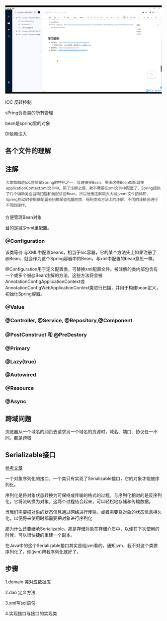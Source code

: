 ![image-20211120121805500](image-20211120121805500.png)

IOC 反转控制

sPring负责类的所有管理

bean是spring里的对象 

DI依赖注入



## 各个文件的理解



## 注解

![image-20211121155828083](image-20211121155828083.png)

方便管理Bean对象

目的是减少xml里配置。

### @Configuration

该类等价 与XML中配置beans，相当于Ioc容器，它的某个方法头上如果注册了@Bean，就会作为这个Spring容器中的Bean，与xml中配置的bean意思一样。

@Configuration用于定义配置类，可替换xml配置文件。被注解的类内部包含有一个或多个被@Bean注解的方法，这些方法将会被AnnotationConfigApplicationContext或AnnotationConfigWebApplicationContext类进行扫描，并用于构建bean定义，初始化Spring容器。

### @Value

### @Controller, @Service, @Repository,@Component

### @PostConstruct 和 @PreDestory

### @Primary

### @Lazy(true)

### @Autowired

### @Resource

### @Async

## 跨域问题

浏览器从一个域名的网页去请求另一个域名的资源时，域名、端口、协议任一不同，都是跨域

## **Serializable接口**

[参考文章](https://baijiahao.baidu.com/s?id=1633305649182361563&wfr=spider&for=pc)

一个对象序列化的接口，一个类只有实现了Serializable接口，它的对象才能被序列化。

序列化是将对象状态转换为可保持或传输的格式的过程。与序列化相对的是反序列化，它将流转换为对象。这两个过程结合起来，可以轻松地存储和传输数据。

当我们需要把对象的状态信息通过网络进行传输，或者需要将对象的状态信息持久化，以便将来使用时都需要把对象进行序列化

那为什么还要继承Serializable。那是存储对象在存储介质中，以便在下次使用的时候，可以很快捷的重建一个副本。

在Java中的这个Serializable接口其实是给jvm看的，通知jvm，我不对这个类做序列化了，你(jvm)帮我序列化就好了。

## 步骤

1.domain 类对应数据库

2.dao 定义方法

3.xml写sql语句

4.实现接口与接口的实现类

